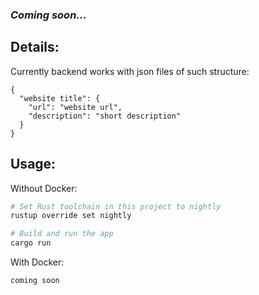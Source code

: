 ### *Coming soon...* 

## Details:

Currently backend works with json files of such structure:
```
{
  "website title": {
    "url": "website url",
    "description": "short description"
  }
}
```

## Usage:

Without Docker:
```bash
# Set Rust toolchain in this project to nightly
rustup override set nightly

# Build and run the app
cargo run
```
With Docker:
```
coming soon
```
